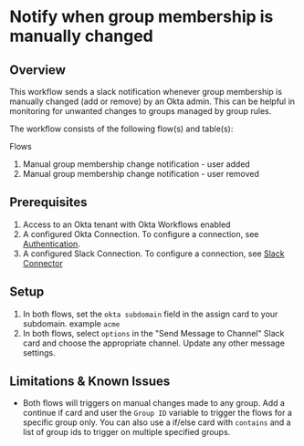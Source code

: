 # Notify when group membership is manually changed

## Overview
This workflow sends a slack notification whenever group membership is manually changed (add or remove) by an Okta admin. This can be helpful in monitoring for unwanted changes to groups managed by group rules.

The workflow consists of the following flow(s) and table(s):

Flows
1. Manual group membership change notification - user added
2. Manual group membership change notification - user removed

## Prerequisites
1. Access to an Okta tenant with Okta Workflows enabled
2. A configured Okta Connection. To configure a connection, see [Authentication](https://help.okta.com/wf/en-us/Content/Topics/Workflows/connector-reference/okta/overviews/authorization.htm).
3. A configured Slack Connection. To configure a connection, see [Slack Connector](https://help.okta.com/wf/en-us/Content/Topics/Workflows/connector-reference/Slack/Slack.htm)

## Setup
1. In both flows, set the `okta subdomain` field in the assign card to your subdomain. example `acme`
2. In both flows, select `options` in the "Send Message to Channel" Slack card and choose the appropriate channel. Update any other message settings.

## Limitations & Known Issues
* Both flows will triggers on manual changes made to any group. Add a continue if card and user the `Group ID` variable to trigger the flows for a specific group only. You can also use a if/else card with `contains` and a list of group ids to trigger on multiple specified groups.
